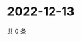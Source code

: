 # 2022-12-13

共 0 条

<!-- BEGIN WEIBO -->
<!-- 最后更新时间 Tue Dec 13 2022 06:14:12 GMT+0800 (China Standard Time) -->

<!-- END WEIBO -->

